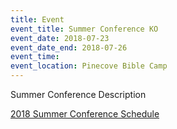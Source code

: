 ```yaml
---
title: Event
event_title: Summer Conference KO
event_date: 2018-07-23
event_date_end: 2018-07-26
event_time:
event_location: Pinecove Bible Camp
---
```

Summer Conference Description

<a href="/assets/img/2018 Summer Conference Schedule Ko.pdf">2018 Summer Conference Schedule</a>
